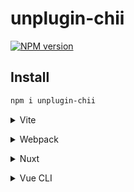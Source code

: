 # unplugin-chii

[![NPM version](https://img.shields.io/npm/v/unplugin-chii?color=a1b858&label=)](https://www.npmjs.com/package/unplugin-chii)

## Install

```bash
npm i unplugin-chii
```

<details>
<summary>Vite</summary><br>

```ts
// vite.config.ts
import Starter from 'unplugin-chii/vite'

export default defineConfig({
  plugins: [
    Starter({ /* options */ }),
  ],
})
```

Example: [`vite-playground/`](https://github.com/Binbiubiubiu/unplugin-chii/tree/main/vite-playground)

<br></details>


<details>
<summary>Webpack</summary><br>

```ts
// webpack.config.js
const HtmlWebpackPlugin = require('html-webpack-plugin')

module.exports = {
  /* ... */
  plugins: [
    new HtmlWebpackPlugin({
      template: 'index.html',
    }),
    require('unplugin-chii/webpack')({ /* options */ })
  ]
}
```

Example: [`webpack-playground/`](https://github.com/Binbiubiubiu/unplugin-chii/tree/main/webpack-playground/)

<br></details>

<details>
<summary>Nuxt</summary><br>

```ts
// nuxt.config.js
export default {
  buildModules: [
    ['unplugin-chii/nuxt', { /* options */ }],
  ],
}
```

> This module works for both Nuxt 2 and [Nuxt Vite](https://github.com/nuxt/vite)

<br></details>

<details>
<summary>Vue CLI</summary><br>

```ts
// vue.config.js
module.exports = {
  configureWebpack: {
    plugins: [
      require('unplugin-chii/webpack')({ /* options */ }),
    ],
  },
}
```

<br></details>

